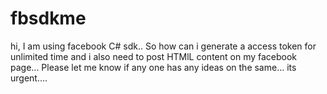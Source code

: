 fbsdkme
=======

hi, I am using facebook C# sdk.. So how can i generate a access token for unlimited time and i also need to post HTMlL content on my facebook page... Please let me know if any one has any ideas on the same... its urgent....
